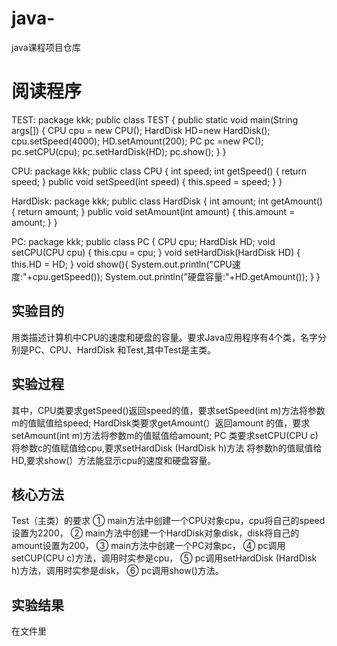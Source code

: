# java-
java课程项目仓库
# 阅读程序
TEST:
package kkk;
public class TEST {
   public static void main(String args[]) {
       CPU cpu = new CPU();
       HardDisk HD=new HardDisk();
       cpu.setSpeed(4000);
       HD.setAmount(200);
       PC pc =new PC();
       pc.setCPU(cpu);
       pc.setHardDisk(HD);
       pc.show();
    }
}

CPU:
package kkk;
public class CPU {
   int speed; 
   int getSpeed() {
      return speed;
   }
   public void setSpeed(int speed) {
      this.speed = speed;
   }
}

HardDisk:
package kkk;
public class HardDisk {
   int amount; 
   int getAmount() {
      return amount;
   }
   public void setAmount(int amount) {
      this.amount = amount;
   }
}

PC:
package kkk;
public class PC {
    CPU cpu;
    HardDisk HD;
    void setCPU(CPU cpu) {
        this.cpu = cpu;
    }
     void setHardDisk(HardDisk HD) {
        this.HD = HD;
    }
    void show(){
       System.out.println("CPU速度:"+cpu.getSpeed());
       System.out.println("硬盘容量:"+HD.getAmount());
    }
}

## 实验目的
用类描述计算机中CPU的速度和硬盘的容量。要求Java应用程序有4个类，名字分别是PC、CPU、HardDisk 和Test,其中Test是主类。
## 实验过程
其中，CPU类要求getSpeed()返回speed的值，要求setSpeed(int m)方法将参数m的值赋值给speed; HardDisk类要求getAmount(）返回amount
的值，要求setAmount(int m)方法将参数m的值赋值给amount; PC 类要求setCPU(CPU c) 将参数c的值赋值给cpu,要求setHardDisk (HardDisk h)方法
将参数h的值赋值给HD,要求show(）方法能显示cpu的速度和硬盘容量。
## 核心方法
Test（主类）的要求
① main方法中创建一个CPU对象cpu，cpu将自己的speed设置为2200，
② main方法中创建一个HardDisk对象disk，disk将自己的amount设置为200，
③ main方法中创建一个PC对象pc，
④ pc调用setCUP(CPU c)方法，调用时实参是cpu，
⑤ pc调用setHardDisk (HardDisk h)方法，调用时实参是disk，
⑥ pc调用show()方法。
## 实验结果
在文件里
